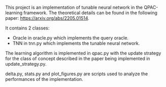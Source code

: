 This project is an implementation of tunable neural network in the QPAC-learning framework. The theoretical details can be found in the following paper: https://arxiv.org/abs/2205.01514.

It contains 2 classes:
- Oracle in oracle.py which implements the query oracle.
- TNN in tnn.py which implements the tunable neural network.

The learning algorithm is implemented in qpac.py with the update strategy for the class of concept described in the paper being implemented in update_strategy.py.

delta.py, stats.py and plot_figures.py are scripts used to analyze the performances of the implementation.
